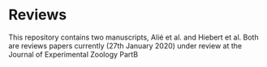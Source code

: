 # Reviews
This repository contains two manuscripts, Alié et al. and Hiebert et al. Both are reviews papers currently (27th January 2020) under review at the Journal of Experimental Zoology PartB 

